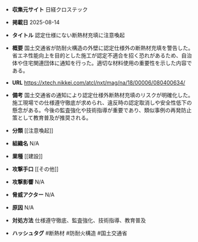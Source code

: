 - **収集元サイト**
日経クロステック

- **掲載日**
2025-08-14

- **タイトル**
認定仕様にない断熱材充填に注意喚起

- **概要**
国土交通省が防耐火構造の外壁に認定仕様外の断熱材充填を警告した。省エネ性能向上を目的とした施工が認定不適合を招く恐れがあるため、自治体や住宅関連団体に通知を行った。適切な材料使用の重要性を示した内容である。

- **URL**
https://xtech.nikkei.com/atcl/nxt/mag/na/18/00006/080400634/

- **備考**
国土交通省の通知により認定仕様外断熱材充填のリスクが明確化した。施工現場での仕様遵守徹底が求められ、違反時の認定取消しや安全性低下の懸念がある。今後の監査強化や技術指導が重要であり、類似事例の再発防止策として教育普及が推奨される。

- **分類**
[[注意喚起]]

- **組織名**
N/A

- **業種**
[[建設]]

- **攻撃手口**
[[その他]]

- **攻撃影響**
N/A

- **脅威アクター**
N/A

- **原因**
N/A

- **対処方法**
仕様遵守徹底、監査強化、技術指導、教育普及

- **ハッシュタグ**
#断熱材 #防耐火構造 #国土交通省
